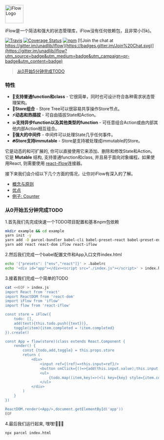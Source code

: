 <a href='http://cn.iflow.js.org'><img src='https://raw.githubusercontent.com/unadlib/iflow/master/assets/logo.png' height='60' alt='iFlow Logo' aria-label='cn.iflow.js.org' /></a>

iFlow是一个简洁和强大的状态管理库，iFlow没有任何依赖包，且非常小(5k)。

[![Travis](https://img.shields.io/travis/unadlib/iflow.svg)](https://travis-ci.org/unadlib/iflow)
[![Coverage Status](https://coveralls.io/repos/github/unadlib/iflow/badge.svg?branch=master)](https://coveralls.io/github/unadlib/iflow?branch=master)
[![npm](https://img.shields.io/npm/v/iflow.svg)](https://www.npmjs.com/package/iflow)
[![Join the chat at https://gitter.im/unadlib/iflow](https://badges.gitter.im/Join%20Chat.svg)](https://gitter.im/unadlib/iflow?utm_source=badge&utm_medium=badge&utm_campaign=pr-badge&utm_content=badge)

>[从0开始5分钟完成TODO](http://cn.iflow.js.org/#%E4%BB%8E0%E5%BC%80%E5%A7%8B%E4%BA%94%E5%88%86%E9%92%9F%E5%AE%8C%E6%88%90todo)

### 特性
* **🎯支持普通function和class** - 它很简单，同时也可设计符合各种需求状态管理架构。
* **🏬Store组合** - Store Tree可以很容易共享操作Store节点。
* **⚡动态和热插拔** - 可自由插拔State和Action。
* **💥支持异步function以及其他类型的function** - 可任意组合Action或由内部其他内部Action相互组合。
* **🚀强大的中间件** - 中间件可以处理State几乎任何事件。
* **🔥Store支持immutable** - Store是支持被处理成immutable的Store。

它是动态的和可扩展的, 你可以直接使用它来添加、删除和修改State和Action。它是 **Mutable** 结构, 支持普通function和class, 并且易于面向对象编程。如果使用React, 则需要使用 [react-iflow](https://github/unadlib/react-iflow)连接器。

接下来我们会介绍以下几个方面的情况，让你对iFlow有深入的了解。

* [概念与原则](/docs/introduction/ConceptsPrinciples.md)
* [优点](/docs/introduction/Benefits.md)
* [例子: Counter](/docs/introduction/Examples.md) 

### 从0开始五分钟完成TODO

1.首先我们先完成快速一个TODO项目配置和基本npm包依赖

```bash
mkdir example && cd example
yarn init -y
yarn add -D parcel-bundler babel-cli babel-preset-react babel-preset-env
yarn add react react-dom iflow react-iflow
```

2.然后我们完成一个babel配置文件和App入口文件index.html

```bash
echo '{"presets": ["env","react"]}' > .babelrc
echo '<div id="app"></div><script src="./index.js"></script>' > index.html
```

3.接着我们完成一个简单的TODO

```bash
cat <<EOF > index.js
import React from 'react'
import ReactDOM from 'react-dom'
import iFlow from 'iflow'
import flow from 'react-iflow'

const store = iFlow({
    todo: [],
    add(text){this.todo.push({text})},
    toggle(item){item.completed = !item.completed}
}).create()

const App = flow(store)(class extends React.Component {
    render() {
        const {todo,add,toggle} = this.props.store
        return (
            <div>
                <input ref={(ref)=>this.input=ref}/>
                <button onClick={()=>{add(this.input.value);this.input.value=''}}>Add</button>
                <ul>
                    {todo.map((item,key)=>(<li key={key} style={item.completed?{textDecoration:'line-through'}:{}} onClick={()=>toggle(item)}>{item.text}</li>))}
                </ul> 
            </div>
        )
    }
})

ReactDOM.render(<App/>,document.getElementById('app'))
EOF
```

4.最后我们运行起来, 嘿嘿!🎉🎉🎉

```bash
npx parcel index.html
```

